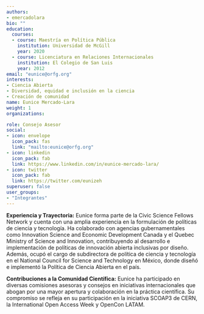 ```yaml
---
authors:
- emercadolara
bio: ""
education:
  courses:
  - course: Maestría en Política Pública
    institution: Universidad de McGill
    year: 2020
  - course: Licenciatura en Relaciones Internacionales
    institution: El Colegio de San Luis
    year: 2012
email: "eunice@orfg.org"
interests:
- Ciencia Abierta
- Diversidad, equidad e inclusión en la ciencia
- Creación de comunidad 
name: Eunice Mercado-Lara
weight: 1
organizations:

role: Consejo Asesor
social:
- icon: envelope
  icon_pack: fas
  link: "mailto:eunice@orfg.org"
- icon: linkedin
  icon_pack: fab
  link: https://www.linkedin.com/in/eunice-mercado-lara/
- icon: twitter
  icon_pack: fab
  link: https://twitter.com/eunizeh
superuser: false
user_groups:
- "Integrantes"
---
```


**Experiencia y Trayectoria:**
Eunice forma parte de la Civic Science Fellows Network y cuenta con una amplia experiencia en la formulación de políticas de ciencia y tecnología. 
Ha colaborado con agencias gubernamentales como Innovation Science and Economic Development Canada y el Quebec Ministry of Science and Innovation, contribuyendo al desarrollo e implementación de políticas de innovación abierta inclusivas por diseño. 
Además, ocupó el cargo de subdirectora de política de ciencia y tecnología en el National Council for Science and Technology en México, donde diseñó e implementó la Política de Ciencia Abierta en el país.

**Contribuciones a la Comunidad Científica:**
Eunice ha participado en diversas comisiones asesoras y consejos en iniciativas internacionales que abogan por una mayor apertura y colaboración en la práctica científica. 
Su compromiso se refleja en su participación en la iniciativa SCOAP3 de CERN, la International Open Access Week y OpenCon LATAM.

